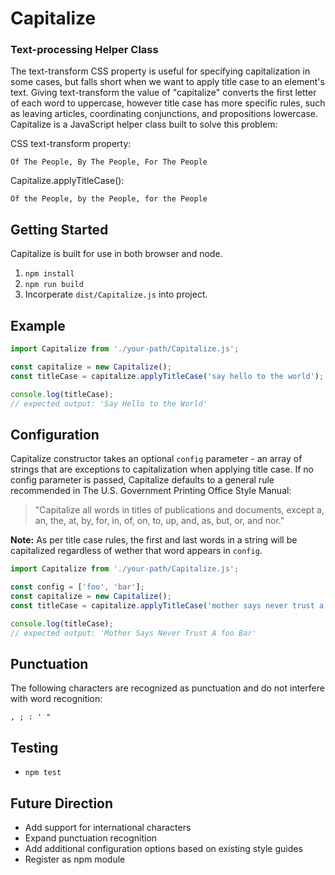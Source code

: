 # Capitalize
### Text-processing Helper Class

The text-transform CSS property is useful for specifying capitalization in some cases, but falls short when we want to apply title case to an element's text. Giving text-transform the value of "capitalize" converts the first letter of each word to uppercase, however title case has more specific rules, such as leaving articles, coordinating conjunctions, and propositions lowercase. Capitalize is a JavaScript helper class built to solve this problem:

CSS text-transform property:
```
Of The People, By The People, For The People
```
Capitalize.applyTitleCase():
```
Of the People, by the People, for the People
```

## Getting Started

Capitalize is built for use in both browser and node.

1. `npm install`
2. `npm run build`
3. Incorperate `dist/Capitalize.js` into project.

## Example

```javascript
import Capitalize from './your-path/Capitalize.js';

const capitalize = new Capitalize();
const titleCase = capitalize.applyTitleCase('say hello to the world');

console.log(titleCase);
// expected output: 'Say Hello to the World'
```

## Configuration

Capitalize constructor takes an optional `config` parameter - an array of strings that are exceptions to capitalization when applying title case. If no config parameter is passed, Capitalize defaults to a general rule recommended in The U.S. Government Printing Office Style Manual:

> "Capitalize all words in titles of publications and documents, except a, an, the, at, by, for, in, of, on, to, up, and, as, but, or, and nor."

**Note:** As per title case rules, the first and last words in a string will be capitalized regardless of wether that word appears in `config`.

```javascript
import Capitalize from './your-path/Capitalize.js';

const config = ['foo', 'bar'];
const capitalize = new Capitalize();
const titleCase = capitalize.applyTitleCase('mother says never trust a foo bar');

console.log(titleCase);
// expected output: 'Mother Says Never Trust A foo Bar'
```

## Punctuation

The following characters are recognized as punctuation and do not interfere with word recognition:
```
, ; : ' "
```

## Testing

- `npm test`

## Future Direction
 - Add support for international characters
 - Expand punctuation recognition
 - Add additional configuration options based on existing style guides
 - Register as npm module





